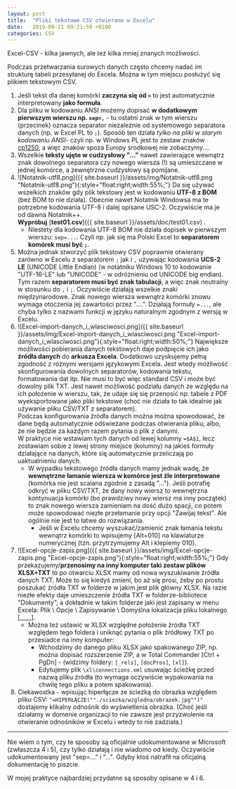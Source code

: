 ```yaml
---
layout: post
title:  "Pliki tekstowe CSV otwierane w Excelu"
date:   2019-09-21 09:21:59 +0100
categories: CSV
---
```


Excel-CSV - kilka jawnych, ale też kilka mniej znanych możliwości.

Podczas przetwarzania surowych danych często chcemy nadać im strukturę tabeli przesyłanej do Excela. Można w tym miejscu posłużyć się plikiem tekstowym CSV. 

1. Jeśli tekst dla danej komórki **zaczyna się od `=`** to jest automatycznie interpretowany **jako formuła**.
2. Dla pliku w kodowaniu ANSI możemy dopisać **w dodatkowym pierwszym wierszu np. `sep=,`** - tu ostatni znak w tym wierszu (przecinek) oznacza separator niezależnie od systemowego separatora danych (np. w Excel PL to `;`). Sposób ten działa _tylko na pliki w starym kodowaniu ANSI_- czyli np. w Windows PL jest to zestaw znaków [cp1250](https://pl.wikipedia.org/wiki/Windows-1250), a więc znaków spoza Europy środkowej nie zobaczymy....
3. Wszelkie **teksty ujęte w cudzysłowy "..."** nawet zawierające wewnątrz znak dowolnego separatora czy nowego wiersza (!) są umieszczane w jednej komórce, a zewnętrzne cudzysłowy są pomijane.
4. ![Notatnik-utf8.png]({{ site.baseurl }}/assets/img/Notatnik-utf8.png "Notatnik-utf8.png"){:style="float:right;width:55%;"} Da się używać wszelkich znaków gdy plik tekstowy jest w kodowaniu **UTF-8 z BOM** (bez BOM to nie działa). Obecnie nawet Notatnik Windowsa ma te potrzebne kodowania UTF-8 i dalej opisane USC-2. Oczywiście ma je od dawna Notatnik++.  
 **Wypróbuj** [**test01.csv**]({{ site.baseurl }}/assets/doc/test01.csv) <!--a href="{{ site.baseurl }}/assets/files/test01.csv" download="test01.csv">test01.csv</a-->.
    * Niestety dla kodowania UTF-8 BOM nie działa dopisek w pierwszym wierszu: `sep=...`. Czyli np. jak się ma Polski Excel to **separatorem komórek musi być `;`**.
5. Można jednak stworzyć plik tekstowy CSV poprawnie otwierany zarówno w Excelu z separatorem `;` jak i `,` używając kodowania **UCS-2 LE** (UNICODE Little Endian) (w notatniku Windows 10 to kodowanie "UTF-16-LE" lub "UNICODE" - w odróżnieniu od UNICODE big endian). Tym razem **separatorem musi być znak tabulacji**, a więc znak neutralny w stosunku do `,` i `;`. Oczywiście działają wszelkie znaki międzynarodowe. Znak nowego wiersza wewnątrz komórki znowu wymaga otoczenia jej zawartości przez "....". Działają formuły `=...`, ale chyba tylko z nazwami funkcji w języku naturalnym zgodnym z wersją w Excelu.
6. ![Excel-import-danych_i_wlasciwosci.png]({{ site.baseurl }}/assets/img/Excel-import-danych_i_wlasciwosci.png "Excel-import-danych_i_wlasciwosci.png"){:style="float:right;width:50%;"} Największe możliwości pobierania danych tekstowych daje podpięcie ich jako **źródła danych** do **arkusza Excela**. Dodatkowo uzyskujemy pełną zgodność z różnymi wersjami językowymi Excela. Jest wtedy możliwość skonfigurowania dowolnych separatorów, kodowania tekstu, formatowania dat itp. Nie musi to być więc standard CSV i może być dowolny plik TXT. Jest nawet możliwość podziału danych ze względu na ich położenie w wierszu, tak, że udaje się się przenosić np. tabele z PDF wyeksportowane jako pliki tekstowe (choć nie działa to tak idealnie jak używanie pliku CSV/TXT z separatorem).  
Podczas konfigurowania źródła danych można można spowodować, że dane będą automatycznie odświeżane podczas otwierania pliku, albo, że nie będzie za każdym razem pytania o plik z danymi.  
W praktyce nie wstawiam tych danych od lewej kolumny `=$A$1`, lecz zostawiam sobie z lewej strony miejsce (kolumny) na jakieś formuły działające na danych, które się automatycznie przeliczają po uaktualnieniu danych. 
    * W wypadku tekstowego źródła danych mamy jednak wadę, że **wewnętrzne łamanie wiersza w komórce jest źle interpretowane** (komórka nie jest scalana zgodnie z zasadą "..."). Jeśli potrafię odkryć w pliku CSV/TXT, że dany nowy wiersz to wewnętrzna kontynuacja  komórki (bo prawdziwy nowy wiersz ma inny początek) to znak nowego wiersza zamieniam na dość dużo spacji, co potem może spowodować niezłe przełamanie przy opcji "Zawijaj tekst". Ale ogólnie nie jest to łatwe do rozwiązania.
      * Jeśli w Excelu chcemy wyszukać/zamienić znak łamania tekstu wewnątrz komórki to wpisujemy [Alt+010] na klawiaturze numerycznej (tzn. przytrzymujemy Alt i klepiemy 010).
7. ![Excel-opcje-zapis.png]({{ site.baseurl }}/assets/img/Excel-opcje-zapis.png "Excel-opcje-zapis.png"){:style="float:right;width:55%;"} Gdy przekazujemy/**przenosimy na inny komputer taki zestaw plików XLSX+TXT** to po otwarciu XLSX mamy od nowa wyszukiwanie źródła danych TXT. Może to się kiedyś zmieni, bo aż się prosi, żeby po prostu poszukać źródła TXT w folderze w jakim jest plik główny XLSX. Na razie niezłe efekty daje umieszczenie źródła TXT w folderze-bibliotece "Dokumenty", a dokładnie w takim folderze jaki jest zapisany w  menu Excela: Plik \ Opcje \ Zapisywanie \ Domyślna lokalizacja pliku lokalnego [____].
   * Można też ustawić w XLSX względne położenie źródła TXT względem tego foldera i uniknąć pytania o plik źródłowy TXT po przesiadce na inny komputer:
       * Wchodzimy do danego pliku XLSX jako spakowanego ZIP, np. można dopisać rozszerzenie ZIP, a w Total Commander [Ctrl + PgDn] - (widzimy foldery: `[_rels]`, `[docPros]`, `[xl]`).
       * Edytujemy plik `\xl\connections.xml` usuwając ścieżkę przed nazwą pliku źródła (to wymaga oczywiście wypakowania na chwilę tego pliku a potem spakowania).
8. Ciekawostka - wpisując hiperłącze ze ścieżką do obrazka względem pliku CSV: `"=HIPERŁĄCZE(""./sciezka/wzgledna/obrazek.jpg"")"` dostajemy klikalny odnośnik do wyświetlenia obrazka. (Choć jeśli działamy w domenie organizacji to nie zawsze jest przyzwolenie na otwieranie odnośników w Excelu i wtedy to nie zadziała.)

- - - - - - - - -

Nie wiem o tym, czy te sposoby są oficjalnie udokumentowane w Microsoft (zwłaszcza 4 i 5), czy tylko działają i nie wiadomo od kiedy. Oczywiście udokumentowany jest "sep=..." i "...". Gdyby ktoś natrafił na oficjalną dokumentację to piszcie.

W mojej praktyce najbardziej przydatne są sposoby opisane w 4 i 6.

